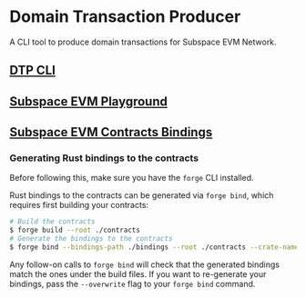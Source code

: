 # Domain Transaction Producer

A CLI tool to produce domain transactions for Subspace EVM Network.

## [DTP CLI](./dtp)

## [Subspace EVM Playground](./contracts/)

## [Subspace EVM Contracts Bindings](./bindings/)

### Generating Rust bindings to the contracts

Before following this, make sure you have the `forge` CLI installed.

Rust bindings to the contracts can be generated via `forge bind`, which requires
first building your contracts:

```sh
# Build the contracts
$ forge build --root ./contracts
# Generate the bindings to the contracts
$ forge bind --bindings-path ./bindings --root ./contracts --crate-name bindings
```

Any follow-on calls to `forge bind` will check that the generated bindings match
the ones under the build files. If you want to re-generate your bindings, pass
the `--overwrite` flag to your `forge bind` command.
